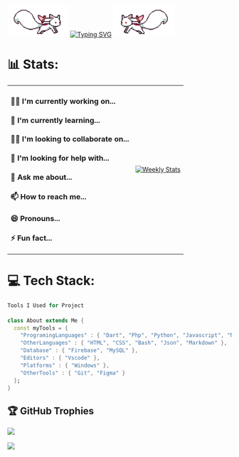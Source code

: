 
<img src="https://github.com/waldanzubary/waldanzubary/blob/main/kyubey.gif" height="70" /> [![Typing SVG](https://readme-typing-svg.demolab.com?font=Fira+Code&weight=500&size=25&pause=1000&center=true&vCenter=true&width=435&lines=Hi%2C+I'm+Waldan+Zubary!+%F0%9F%91%8B)](https://git.io/typing-svg) 
<img src="https://github.com/waldanzubary/waldanzubary/blob/main/kyubey-ezgif.com-rotate.gif" height="70" />



#


# 📊 Stats:




<table>
  <tr>
    <td>
      <h3>👩‍💻 I'm currently working on...</h3>
      <h3>🧠 I'm currently learning...</h3>
      <h3>👯‍♀️ I'm looking to collaborate on...</h3>
      <h3>🤔 I'm looking for help with...</h3>
      <h3>💬 Ask me about...</h3>
      <h3>📫 How to reach me...</h3>
      <h3>😄 Pronouns...</h3>
      <h3>⚡️ Fun fact...</h3>
    </td>
    <td>
      <a href="https://wakatime.com/@WaldanZubary" target="_blank">
        <img width="100%" alt="Weekly Stats" src="https://github-readme-stats.vercel.app/api/wakatime?username=WaldanZubary&border_radius=5px&theme=dark&bg_color=1f1f1f&border_color=1f1f1f&icon_color=58a6ff&show_icons=true&disable_animations=true&custom_title=Weekly%20Stats">
      </a>
    </td>
  </tr>
</table>










# 💻 Tech Stack:

```dart
Tools I Used for Project

class About extends Me { 
  const myTools = {  
    "ProgramingLanguages" : { "Dart", "Php", "Python", "Javascript", "Node.Js", },
    "OtherLanguages" : { "HTML", "CSS", "Bash", "Json", "Markdown" },
    "Database" : { "Firebase", "MySQL" },
    "Editors" : { "Vscode" },
    "Platforms" : { "Windows" },
    "OtherTools" : { "Git", "Figma" }
  };
}
```

## 🏆 GitHub Trophies
![](https://github-profile-trophy.vercel.app/?username=waldanzubary&theme=radical&no-frame=true&no-bg=true&margin-w=4)



[![](https://visitcount.itsvg.in/api?id=waldanzubary&icon=0&color=0)](https://visitcount.itsvg.in)


